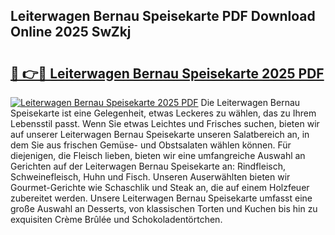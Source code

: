 ## Leiterwagen Bernau Speisekarte PDF Download Online 2025 SwZkj

# <h2><a href="http://gc7xd6.nevu.top/?p=Leiterwagen+Bernau+Speisekarte">🔗 👉🔴 Leiterwagen Bernau Speisekarte 2025 PDF</a></h2>

[![Leiterwagen Bernau Speisekarte 2025 PDF](https://i.imgur.com/dBaPXMq.png)](http://gc7xd6.nevu.top/?p=Leiterwagen+Bernau+Speisekarte)
Die Leiterwagen Bernau Speisekarte ist eine Gelegenheit, etwas Leckeres zu wählen, das zu Ihrem Lebensstil passt. Wenn Sie etwas Leichtes und Frisches suchen, bieten wir auf unserer Leiterwagen Bernau Speisekarte unseren Salatbereich an, in dem Sie aus frischen Gemüse- und Obstsalaten wählen können. Für diejenigen, die Fleisch lieben, bieten wir eine umfangreiche Auswahl an Gerichten auf der Leiterwagen Bernau Speisekarte an: Rindfleisch, Schweinefleisch, Huhn und Fisch. Unseren Auserwählten bieten wir Gourmet-Gerichte wie Schaschlik und Steak an, die auf einem Holzfeuer zubereitet werden. Unsere Leiterwagen Bernau Speisekarte umfasst eine große Auswahl an Desserts, von klassischen Torten und Kuchen bis hin zu exquisiten Crème Brûlée und Schokoladentörtchen.
